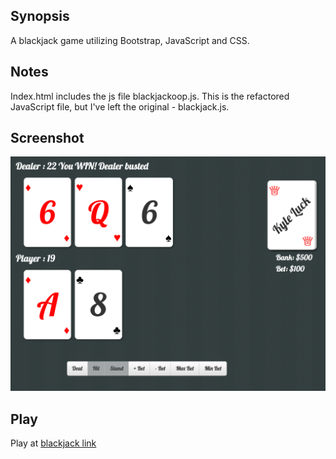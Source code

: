 ## Synopsis

A blackjack game utilizing Bootstrap, JavaScript and CSS.

## Notes

Index.html includes the js file blackjackoop.js. This is the refactored JavaScript file, but I've left the original - blackjack.js.

## Screenshot

![Picture](readme-screenshot.png)

## Play
Play at [blackjack link](http://kyleluck.github.io/blackjack/)
